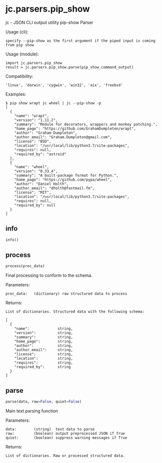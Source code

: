 
# jc.parsers.pip_show
jc - JSON CLI output utility pip-show Parser

Usage (cli):

    specify --pip-show as the first argument if the piped input is coming from pip show

Usage (module):

    import jc.parsers.pip_show
    result = jc.parsers.pip_show.parse(pip_show_command_output)

Compatibility:

    'linux', 'darwin', 'cygwin', 'win32', 'aix', 'freebsd'

Examples:

    $ pip show wrapt jc wheel | jc --pip-show -p
    [
      {
        "name": "wrapt",
        "version": "1.11.2",
        "summary": "Module for decorators, wrappers and monkey patching.",
        "home_page": "https://github.com/GrahamDumpleton/wrapt",
        "author": "Graham Dumpleton",
        "author_email": "Graham.Dumpleton@gmail.com",
        "license": "BSD",
        "location": "/usr/local/lib/python3.7/site-packages",
        "requires": null,
        "required_by": "astroid"
      },
      {
        "name": "wheel",
        "version": "0.33.4",
        "summary": "A built-package format for Python.",
        "home_page": "https://github.com/pypa/wheel",
        "author": "Daniel Holth",
        "author_email": "dholth@fastmail.fm",
        "license": "MIT",
        "location": "/usr/local/lib/python3.7/site-packages",
        "requires": null,
        "required_by": null
      }
    ]


## info
```python
info()
```


## process
```python
process(proc_data)
```

Final processing to conform to the schema.

Parameters:

    proc_data:   (dictionary) raw structured data to process

Returns:

    List of dictionaries. Structured data with the following schema:

    [
      {
        "name":             string,
        "version":          string,
        "summary":          string,
        "home_page":        string,
        "author":           string,
        "author_email":     string,
        "license":          string,
        "location":         string,
        "requires":         string,
        "required_by":      string
      }
    ]



## parse
```python
parse(data, raw=False, quiet=False)
```

Main text parsing function

Parameters:

    data:        (string)  text data to parse
    raw:         (boolean) output preprocessed JSON if True
    quiet:       (boolean) suppress warning messages if True

Returns:

    List of dictionaries. Raw or processed structured data.

